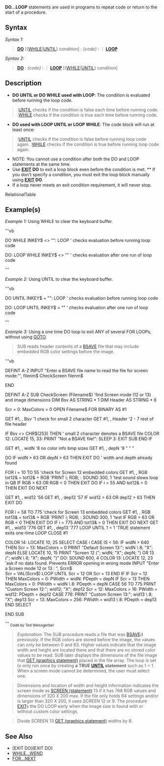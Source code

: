 **DO...LOOP** statements are used in programs to repeat code or return to the start of a procedure.


## Syntax

*Syntax 1:*
> **[DO](DO)** [{[WHILE](WHILE)|[UNTIL](UNTIL)} condition]
> : *{code}*
> : ⋮
> **[LOOP](LOOP)** 


*Syntax 2:*
> **[DO](DO)**
> : *{code}*
> : ⋮
> **[LOOP](LOOP)** [{[WHILE](WHILE)|[UNTIL](UNTIL)} condition]


## Description

* **DO UNTIL or DO WHILE used with LOOP**: The condition is evaluated before running the loop code.
> :[UNTIL](UNTIL) checks if the condition is false each time before running code.
> :[WHILE](WHILE) checks if the condition is true each time before running code.
* **DO used with LOOP UNTIL or LOOP WHILE**: The code block will run at least once:
> :[UNTIL](UNTIL) checks if the condition is false before running loop code again.
> :[WHILE](WHILE) checks if the condition is true before running loop code again.
* NOTE: You cannot use a condition after both the DO and LOOP statements at the same time. 
* Use **[EXIT](EXIT) DO** to exit a loop block even before the condition is met.
** If you don't specify a condition, you must exit the loop block manually using **[EXIT](EXIT) DO**.
* If a loop never meets an exit condition requirement, it will never stop.


RelationalTable


## Example(s)

*Example 1:* Using WHILE to clear the keyboard buffer.

'''vb


DO WHILE INKEY$ <> "": LOOP ' checks evaluation before running loop code

DO: LOOP WHILE INKEY$ <> "" ' checks evaluation after one run of loop code


'''


*Example 2:* Using UNTIL to clear the keyboard buffer.

'''vb


DO UNTIL INKEY$ = "": LOOP ' checks evaluation before running loop code

DO: LOOP UNTIL INKEY$ = "" ' checks evaluation after one run of loop code


'''


*Example 3:* Using a one time DO loop to exit ANY of several FOR LOOPs, without using [GOTO](GOTO). 
> SUB reads header contents of a [BSAVE](BSAVE) file that may include embedded RGB color settings before the image.

'''vb

DEFINT A-Z
INPUT "Enter a BSAVE file name to read the file for screen mode:"', filenm$
CheckScreen filenm$

END

DEFINT A-Z
SUB CheckScreen (Filename$)        'find Screen mode (12 or 13) and image dimensions
   DIM Bsv AS STRING * 1
   DIM Header AS STRING * 6

   Scr = 0: MaxColors = 0
   OPEN Filename$ FOR BINARY AS #1

   GET #1, , Bsv           '1 check for small 2 character
   GET #1, , Header        '2 - 7 rest of file header

   IF Bsv <> CHR$(253) THEN   ' small 2 character denotes a BSAVE file
      COLOR 12: LOCATE 15, 33: PRINT "Not a BSAVE file!": SLEEP 3: EXIT SUB
   END IF

   GET #1, , widN           '8 no color info bmp sizes
   GET #1, , depN           '9   "        "      "

DO
  IF widN > 63 OR depN > 63 THEN EXIT DO  ' width and depth already found

  FOR i = 10 TO 55       'check for Screen 12 embedded colors
    GET #1, , RGB
    tot12& = tot12& + RGB
    'PRINT i; RGB; : SOUND 300, 1         'test sound slows loop in QB
    IF RGB > 63 OR RGB < 0 THEN EXIT DO
    IF i = 55 AND tot12& = 0 THEN EXIT DO
  NEXT

  GET #1, , wid12          '56
  GET #1, , dep12          '57
  IF wid12 > 63 OR dep12 > 63 THEN EXIT DO

  FOR i = 58 TO 775      'check for Screen 13 embedded colors
    GET #1, , RGB
    tot13& = tot13& + RGB
    'PRINT i; RGB; : SOUND 300, 1          'test
    IF RGB > 63 OR RGB < 0 THEN EXIT DO
    IF i = 775 AND tot13& = 0 THEN EXIT DO
  NEXT
  GET #1, , wid13          '776
  GET #1, , dep13          '777
LOOP UNTIL 1 = 1    'TRUE statement exits one-time LOOP
CLOSE #1

COLOR 14: LOCATE 10, 25
SELECT CASE i
  CASE IS < 56:
   IF widN > 640 THEN
       Scr = 13: MaxColors = 0
       PRINT "Default Screen 13:"; widN \ 8; "X"; depN
   ELSE
    LOCATE 10, 15
    PRINT "Screen 12 ("; widN; "X"; depN; ") OR 13 ("; widN \ 8; "X"; depN; ")" 
    DO: SOUND 600, 4
       COLOR 13: LOCATE 12, 23  'ask if no data found. Prevents ERROR opening in wrong mode
       INPUT "Enter a Screen mode 12 or 13 : ", Scrn$  
       Scr = VAL(Scrn$)
    LOOP UNTIL Scr = 12 OR Scr = 13
   END IF
   IF Scr = 12 THEN MaxColors = 0: PWidth = widN: PDepth = depN
   IF Scr = 13 THEN MaxColors = 0: PWidth = widN \ 8: PDepth = depN
  CASE 56 TO 775
     PRINT "Custom Screen 12:"; wid12; "X"; dep12
     Scr = 12: MaxColors = 16: PWidth = wid12: PDepth = dep12
  CASE 776: PRINT "Custom Screen 13:"; wid13 \ 8; "X"; dep13
     Scr = 13: MaxColors = 256: PWidth = wid13 \ 8: PDepth = dep13
END SELECT

END SUB 

'''
<sub>Code by Ted Weissgerber</sub>
> *Explanation:* The SUB procedure reads a file that was [BSAVE](BSAVE)d previously. If the RGB colors are stored before the image, the values can only be between 0 and 63. Higher values indicate that the image width and height are located there and that there are no stored color values to be read. SUB later displays the dimensions of the file image that [GET (graphics statement)](GET (graphics statement)) placed in the file array. The loop is set to only run once by creating **a TRUE [UNTIL](UNTIL) statement** such as 1 = 1. When a screen mode cannot be determined, the user must select one.

> Dimensions and location of width and height information indicates the screen mode as [SCREEN (statement)](SCREEN (statement)) 13 if it has 768 RGB values and dimensions of 320 X 200 max. If the file only holds 64 settings and/or is larger than 320 X 200, it uses SCREEN 12 or 9. The procedure [EXIT](EXIT)s the DO LOOP early when the image size is found with or without custom color settings. 

>  Divide SCREEN 13 [GET (graphics statement)](GET (graphics statement)) widths by 8.


## See Also

* [EXIT DO](EXIT DO)
* [WHILE...WEND](WHILE...WEND)
* [FOR...NEXT](FOR...NEXT)




